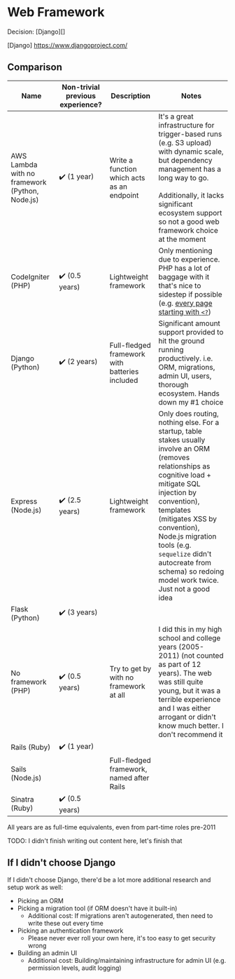# Web Framework
Decision: [Django][]

[Django] https://www.djangoproject.com/

## Comparison
|                      Name                      | Non-trivial previous experience? |                  Description                   |                                                                                                                                                                   Notes                                                                                                                                                                   |
|------------------------------------------------|----------------------------------|------------------------------------------------|-------------------------------------------------------------------------------------------------------------------------------------------------------------------------------------------------------------------------------------------------------------------------------------------------------------------------------------------|
| AWS Lambda with no framework (Python, Node.js) | ✔️ (1 year)                      | Write a function which acts as an endpoint     | It's a great infrastructure for trigger-based runs (e.g. S3 upload) with dynamic scale, but dependency management has a long way to go.<br/><br/>Additionally, it lacks significant ecosystem support so not a good web framework choice at the moment                                                                                    |
| CodeIgniter (PHP)                              | ✔️ (0.5 years)                   | Lightweight framework                          | Only mentioning due to experience. PHP has a lot of baggage with it that's nice to sidestep if possible (e.g. [every page starting with `<?`](https://www.php.net/manual/en/language.basic-syntax.phptags.php))                                                                                                                           |
| Django (Python)                                | ✔️ (2 years)                     | Full-fledged framework with batteries included | Significant amount support provided to hit the ground running productively. i.e. ORM, migrations, admin UI, users, thorough ecosystem. Hands down my #1 choice                                                                                                                                                                            |
| Express (Node.js)                              | ✔️ (2.5 years)                   | Lightweight framework                          | Only does routing, nothing else. For a startup, table stakes usually involve an ORM (removes relationships as cognitive load + mitigate SQL injection by convention), templates (mitigates XSS by convention), Node.js migration tools (e.g. `sequelize` didn't autocreate from schema) so redoing model work twice. Just not a good idea |
| Flask (Python)                                 | ✔️ (3 years)                     |                                                |                                                                                                                                                                                                                                                                                                                                           |
| No framework (PHP)                             | ✔️ (0.5 years)                   | Try to get by with no framework at all         | I did this in my high school and college years (2005-2011) (not counted as part of 12 years). The web was still quite young, but it was a terrible experience and I was either arrogant or didn't know much better. I don't recommend it                                                                                                  |
| Rails (Ruby)                                   | ✔️ (1 year)                      |                                                |                                                                                                                                                                                                                                                                                                                                           |
| Sails (Node.js)                                |                                  | Full-fledged framework, named after Rails      |                                                                                                                                                                                                                                                                                                                                           |
| Sinatra (Ruby)                                 | ✔️ (0.5 years)                   |                                                |                                                                                                                                                                                                                                                                                                                                           |

All years are as full-time equivalents, even from part-time roles pre-2011

TODO: I didn't finish writing out content here, let's finish that

<!-- I'm handwaving Flask to include Pyramid as well, but the switch between Flask <> Pyramid at a company was fuzzy -->

## If I didn't choose Django
If I didn't choose Django, there'd be a lot more additional research and setup work as well:

- Picking an ORM
- Picking a migration tool (if ORM doesn't have it built-in)
    - Additional cost: If migrations aren't autogenerated, then need to write these out every time
- Picking an authentication framework
    - Please never ever roll your own here, it's too easy to get security wrong
- Building an admin UI
    - Additional cost: Building/maintaining infrastructure for admin UI (e.g. permission levels, audit logging)
